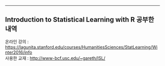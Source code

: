 ---------------------
Introduction to Statistical Learning with R 공부한 내역
------------------------
온라인 강의 : <a href="https://lagunita.stanford.edu/courses/HumanitiesSciences/StatLearning/Winter2016/info">https://lagunita.stanford.edu/courses/HumanitiesSciences/StatLearning/Winter2016/info<a> <br>
사용한 교재 : <a href="http://www-bcf.usc.edu/~gareth/ISL/">http://www-bcf.usc.edu/~gareth/ISL/<a>
